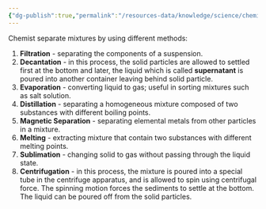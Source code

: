 ```yaml
---
{"dg-publish":true,"permalink":"/resources-data/knowledge/science/chemistry/separating-mixtures/"}
---
```


Chemist separate mixtures by using different methods:
1. **Filtration** - separating the components of a suspension.
2. **Decantation** - in this process, the solid particles are allowed to settled first at the bottom and later, the liquid which is called **supernatant** is poured into another container leaving behind solid particle.
3. **Evaporation** - converting liquid to gas; useful in sorting mixtures such as salt solution.
4. **Distillation** - separating a homogeneous mixture composed of two substances with different boiling points.
5. **Magnetic Separation** - separating elemental metals from other particles in a mixture.
6. **Melting** - extracting mixture that contain two substances with different melting points.
7. **Sublimation** - changing solid to gas without passing through the liquid state.
8. **Centrifugation** - in this process, the mixture is poured into a special tube in the centrifuge apparatus, and is allowed to spin using centrifugal force. The spinning motion forces the sediments to settle at the bottom. The liquid can be poured off from the solid particles.